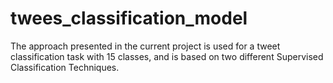 # twees_classification_model
The approach presented in the current project is used for a tweet classification task with 15 classes, and is based on two different Supervised Classification Techniques.
